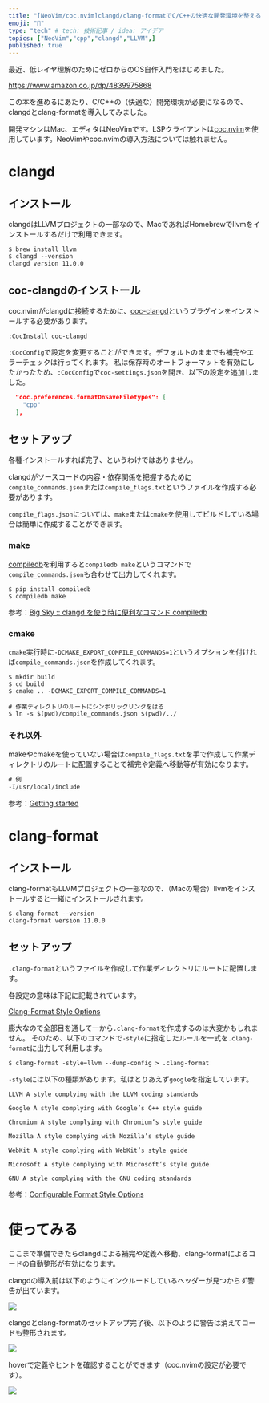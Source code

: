 ```yaml
---
title: "[NeoVim/coc.nvim]clangd/clang-formatでC/C++の快適な開発環境を整える"
emoji: "🍺"
type: "tech" # tech: 技術記事 / idea: アイデア
topics: ["NeoVim","cpp","clangd","LLVM",]
published: true
---
```


最近、低レイヤ理解のためにゼロからのOS自作入門をはじめました。

https://www.amazon.co.jp/dp/4839975868

この本を進めるにあたり、C/C++の（快適な）開発環境が必要になるので、clangdとclang-formatを導入してみました。

開発マシンはMac、エディタはNeoVimです。LSPクライアントは[coc.nvim](https://github.com/neoclide/coc.nvim)を使用しています。NeoVimやcoc.nvimの導入方法については触れません。


# clangd

## インストール

clangdはLLVMプロジェクトの一部なので、MacであればHomebrewでllvmをインストールするだけで利用できます。

```shell
$ brew install llvm
$ clangd --version
clangd version 11.0.0
```

## coc-clangdのインストール

coc.nvimがclangdに接続するために、[coc-clangd](https://github.com/clangd/coc-clangd)というプラグインをインストールする必要があります。


```vim
:CocInstall coc-clangd
```

`:CocConfig`で設定を変更することができます。デフォルトのままでも補完やエラーチェックは行ってくれます。
私は保存時のオートフォーマットを有効にしたかったため、`:CocConfig`で`coc-settings.json`を開き、以下の設定を追加しました。

```json:coc-settings.json
  "coc.preferences.formatOnSaveFiletypes": [
    "cpp"
  ],
```


## セットアップ

各種インストールすれば完了、というわけではありません。

clangdがソースコードの内容・依存関係を把握するために`compile_commands.json`または`compile_flags.txt`というファイルを作成する必要があります。

`compile_flags.json`については、`make`または`cmake`を使用してビルドしている場合は簡単に作成することができます。

### make

[compiledb](https://github.com/nickdiego/compiledb)を利用すると`compiledb make`というコマンドで`compile_commands.json`も合わせて出力してくれます。

```shell
$ pip install compiledb
$ compiledb make
```

参考：[Big Sky :: clangd を使う時に便利なコマンド compiledb](https://mattn.kaoriya.net/software/vim/20181225235003.htm)

### cmake

`cmake`実行時に`-DCMAKE_EXPORT_COMPILE_COMMANDS=1`というオプションを付ければ`compile_commands.json`を作成してくれます。

```shell
$ mkdir build
$ cd build
$ cmake .. -DCMAKE_EXPORT_COMPILE_COMMANDS=1

# 作業ディレクトリのルートにシンボリックリンクをはる
$ ln -s $(pwd)/compile_commands.json $(pwd)/../
```

### それ以外

makeやcmakeを使っていない場合は`compile_flags.txt`を手で作成して作業ディレクトリのルートに配置することで補完や定義へ移動等が有効になります。

```compile_flags.txt
# 例
-I/usr/local/include
```

参考：[Getting started](https://clangd.llvm.org/installation.html)


# clang-format

## インストール

clang-formatもLLVMプロジェクトの一部なので、（Macの場合）llvmをインストールすると一緒にインストールされます。

```shell
$ clang-format --version
clang-format version 11.0.0
```

## セットアップ

`.clang-format`というファイルを作成して作業ディレクトリにルートに配置します。

各設定の意味は下記に記載されています。

[Clang-Format Style Options](https://clang.llvm.org/docs/ClangFormatStyleOptions.html)

膨大なので全部目を通して一から`.clang-format`を作成するのは大変かもしれません。 そのため、以下のコマンドで`-style`に指定したルールを一式を`.clang-format`に出力して利用します。

```shell
$ clang-format -style=llvm --dump-config > .clang-format
```

`-style`には以下の種類があります。私はとりあえず`google`を指定しています。

```
LLVM A style complying with the LLVM coding standards

Google A style complying with Google’s C++ style guide

Chromium A style complying with Chromium’s style guide

Mozilla A style complying with Mozilla’s style guide

WebKit A style complying with WebKit’s style guide

Microsoft A style complying with Microsoft’s style guide

GNU A style complying with the GNU coding standards
```

参考：[Configurable Format Style Options](https://clang.llvm.org/docs/ClangFormatStyleOptions.html#configurable-format-style-options)


# 使ってみる

ここまで準備できたらclangdによる補完や定義へ移動、clang-formatによるコードの自動整形が有効になります。

clangdの導入前は以下のようにインクルードしているヘッダーが見つからず警告が出ています。

![](https://storage.googleapis.com/zenn-user-upload/1k8mcg8mdg3jdmactt0xhm8e0n81)

clangdとclang-formatのセットアップ完了後、以下のように警告は消えてコードも整形されます。

![](https://storage.googleapis.com/zenn-user-upload/6w7xwluklocjdggbx7xc3sal1y0j)

hoverで定義やヒントを確認することができます（coc.nvimの設定が必要です）。

![](https://storage.googleapis.com/zenn-user-upload/9q71ns45vq853w6exxrdt0c4jx90)

